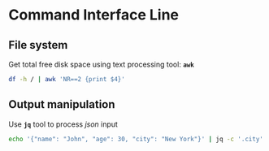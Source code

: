 # Command Interface Line

## File system

Get total free disk space using text processing tool: **`awk`**
```sh
df -h / | awk 'NR==2 {print $4}'
```

## Output manipulation

Use **`jq`** tool to process _json_ input
```sh
echo '{"name": "John", "age": 30, "city": "New York"}' | jq -c '.city'
```